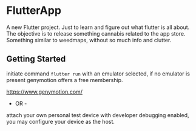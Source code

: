 # FlutterApp

A new Flutter project. Just to learn and figure out what flutter is all about. The objective is to release something cannabis related to the app store. Something similar to weedmaps, without so much info and clutter.

## Getting Started

initiate command `flutter run` with an emulator selected, if no emulator is present genymotion offers a free membership.

https://www.genymotion.com/

- OR -

attach your own personal test device with developer debugging enabled, you may configure your device as the host.
